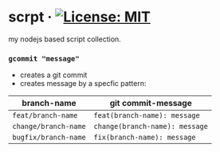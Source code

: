 # scrpt &middot; [![License: MIT](https://img.shields.io/badge/License-MIT-blue.svg)](https://github.com/matseee/scrpt/blob/master/LICENSE)
my nodejs based script collection.

### `gcommit "message"`
- creates a git commit
- creates message by a specfic pattern:

|branch-name|git commit-message|
|---|---|
|`feat/branch-name`| `feat(branch-name): message` |
|`change/branch-name`| `change(branch-name): message` |
|`bugfix/branch-name`| `fix(branch-name): message` |